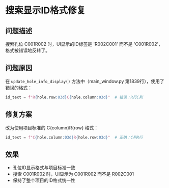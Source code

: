 # 搜索显示ID格式修复

## 问题描述
搜索孔位 C001R002 时，UI显示的ID标签是 'R002C001' 而不是 'C001R002'，格式被错误地反转了。

## 问题原因
在 `update_hole_info_display()` 方法中（main_window.py 第1839行），使用了错误的格式：
```python
id_text = f"R{hole.row:03d}C{hole.column:03d}"  # 错误：R行C列
```

## 修复方案
改为使用项目标准的 C{column}R{row} 格式：
```python
id_text = f"C{hole.column:03d}R{hole.row:03d}"  # 正确：C列R行
```

## 效果
- 孔位ID显示格式与项目标准一致
- 搜索 C001R002 时，UI显示为 C001R002 而不是 R002C001
- 保持了整个项目的ID格式统一性